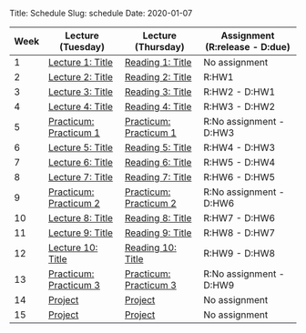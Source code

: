 Title: Schedule
Slug: schedule
Date: 2020-01-07


|Week|Lecture (Tuesday)|Lecture (Thursday)|Assignment (R:release - D:due)|
|-----|-----|-----|-----|
|1|[Lecture 1: Title]({filename}/lectures/lecture1/index.md)|[Reading 1: Title]({filename}/readings/reading1/index.md)|No assignment||
|2|[Lecture 2: Title]({filename}/lectures/lecture2/index.md)|[Reading 2: Title]({filename}/readings/reading2/index.md)|R:HW1||
|3|[Lecture 3: Title]({filename}/lectures/lecture3/index.md)|[Reading 3: Title]({filename}/readings/reading3/index.md)|R:HW2 - D:HW1||
|4|[Lecture 4: Title]({filename}/lectures/lecture4/index.md)|[Reading 4: Title]({filename}/readings/reading4/index.md)|R:HW3 - D:HW2||
|5|[Practicum: Practicum 1]({filename}/practicum/practicum1/index.md)|[Practicum: Practicum 1]({filename}/practicum/practicum1/index.md)|R:No assignment - D:HW3||
|6|[Lecture 5: Title]({filename}/lectures/lecture5/index.md)|[Reading 5: Title]({filename}/readings/reading5/index.md)|R:HW4 - D:HW3||
|7|[Lecture 6: Title]({filename}/lectures/lecture6/index.md)|[Reading 6: Title]({filename}/readings/reading6/index.md)|R:HW5 - D:HW4||
|8|[Lecture 7: Title]({filename}/lectures/lecture7/index.md)|[Reading 7: Title]({filename}/readings/reading7/index.md)|R:HW6 - D:HW5||
|9|[Practicum: Practicum 2]({filename}/practicum/practicum2/index.md)|[Practicum: Practicum 2]({filename}/practicum/practicum2/index.md)|R:No assignment - D:HW6||
|10|[Lecture 8: Title]({filename}/lectures/lecture8/index.md)|[Reading 8: Title]({filename}/readings/reading8/index.md)|R:HW7 - D:HW6||
|11|[Lecture 9: Title]({filename}/lectures/lecture9/index.md)|[Reading 9: Title]({filename}/readings/reading9/index.md)|R:HW8 - D:HW7||
|12|[Lecture 10: Title]({filename}/lectures/lecture10/index.md)|[Reading 10: Title]({filename}/readings/reading10/index.md)|R:HW9 - D:HW8||
|13|[Practicum: Practicum 3]({filename}/practicum/practicum3/index.md)|[Practicum: Practicum 3]({filename}/practicum/practicum3/index.md)|R:No assignment - D:HW9||
|14|[Project]({filename}/projects/project1/index.md)|[Project]({filename}/projects/project1/index.md)|No assignment|R:No assignment||
|15|[Project]({filename}/projects/project1/index.md)|[Project]({filename}/projects/project1/index.md)|No assignment|R:No assignment||